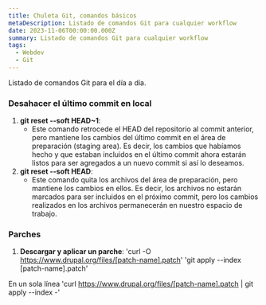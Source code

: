 ```yaml
---
title: Chuleta Git, comandos básicos
metaDescription: Listado de comandos Git para cualquier workflow
date: 2023-11-06T00:00:00.000Z
summary: Listado de comandos Git para cualquier workflow 
tags:
  - Webdev
  - Git
---
```


Listado de comandos Git para el día a día.

### Desahacer el último commit en local

1. **git reset --soft HEAD~1**:
    - Este comando retrocede el HEAD del repositorio al commit anterior, pero mantiene los cambios del último commit en el área de preparación (staging area). Es decir, los cambios que habíamos hecho y que estaban incluidos en el último commit ahora estarán listos para ser agregados a un nuevo commit si así lo deseamos.
2. **git reset --soft HEAD**:
    - Este comando quita los archivos del área de preparación, pero mantiene los cambios en ellos. Es decir, los archivos no estarán marcados para ser incluidos en el próximo commit, pero los cambios realizados en los archivos permanecerán en nuestro espacio de trabajo.

### Parches

1. **Descargar y aplicar un parche**: 
'curl -O https://www.drupal.org/files/[patch-name].patch'
'git apply --index [patch-name].patch'

En un sola línea
'curl https://www.drupal.org/files/[patch-name].patch | git apply --index -'